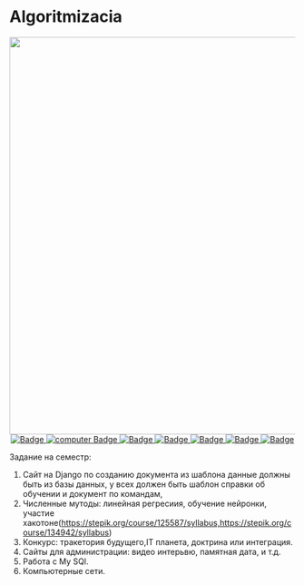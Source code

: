 # Algoritmizacia
<div id="header" align="center">
  <img src="https://media.giphy.com/media/v1.Y2lkPTc5MGI3NjExYjUxYzV1bnk4Z3VkeDE5am05eGJqams0ZXlhN3psdXFiN2w2YmlydyZlcD12MV9naWZzX3NlYXJjaCZjdD1n/kiWlpxD6hXmvTL8dio/giphy.gif" width="700" height="700"/>
</div>
<div id="badges" align="center">
  <a href="https://docs.google.com/document/d/1kr0yvcIpEhERbTK7WCawB0UwRyL2dGWvb8OHcMD0m_4/edit?usp=sharing">
    <img src="https://img.shields.io/badge/Конспект-black?style=for-the-badge&logo=pen&logoColor=white" alt="Badge"/>
  </a>
  <a href="https://colab.research.google.com/drive/1u1XU-cRy3UXdNLcuJeY4oC4QabTGkRA0?usp=sharing(%D0%BA%D0%BE%D0%B4">
    <img src="https://img.shields.io/badge/Код колаб-black?style=for-the-badge&logo=computer&logoColor=white" alt="computer Badge"/>
  </a>
  <a href="https://docs.google.com/presentation/d/1L0zmQdmU2Aq4rQFDoTgwVLk-ENXvyO4d3xW58xFLSbA/edit?usp=sharing">
    <img src="https://img.shields.io/badge/Тела вращения вокруг нас-black?style=for-the-badge&logo=computer&logoColor=white" alt="Badge"/>
  </a>
  <a href="https://drive.google.com/drive/u/1/folders/1uuVZFcRkz0OS8FASy7mhkX8yybSoo1KK">
    <img src="https://img.shields.io/badge/Выстовачные залы-black?style=for-the-badge&logo=computer&logoColor=white" alt="Badge"/>
  </a>
  <a href="https://colab.research.google.com/drive/1osX4mMvA68sZ8Pqq0dWUzl5mDem5nKnA?usp=sharing(%D0%BA%D0%BE%D0%B4">
    <img src="https://img.shields.io/badge/Второй код колаб-black?style=for-the-badge&logo=computer&logoColor=white" alt="Badge"/>
  </a>
  <a href="https://docs.google.com/document/d/1L9O8yxUk0eSWs62oPCu-k59zeNGgXcwFCFGbpUgfCfI/edit?usp=sharing(%D0%BA%D0%BE%D0%BD%D1%84%D0%B5%D1%80%D0%B5%D0%BD%D1%86%D0%B8%D1%8F)">
    <img src="https://img.shields.io/badge/Конференция-black?style=for-the-badge&logo=computer&logoColor=white" alt="Badge"/>
  </a>
  <a href="https://github.com/Vombatullah/Kenzegulov.K.I.Algoritmisation/blob/main/%D0%B4%D0%B7%20%D1%81%D0%B0%D0%B9%D1%82.html">
    <img src="https://img.shields.io/badge/Дз сайт-black?style=for-the-badge&logo=computer&logoColor=white" alt="Badge"/>
  </a>
</div >

Задание на семестр: 
1. Сайт на Django по созданию документа из шаблона данные должны быть из базы данных, у всех должен быть шаблон справки об обучении и документ по командам,
2. Численные мутоды: линейная регресиия, обучение нейронки, участие хакотоне(https://stepik.org/course/125587/syllabus,https://stepik.org/course/134942/syllabus)
3. Конкурс: тракетория будущего,IT планета, доктрина или интеграция.
4. Сайты для администрации: видео интерьвю, памятная дата, и т.д.
5. Работа с My SQl.
6. Компьютерные сети.  
